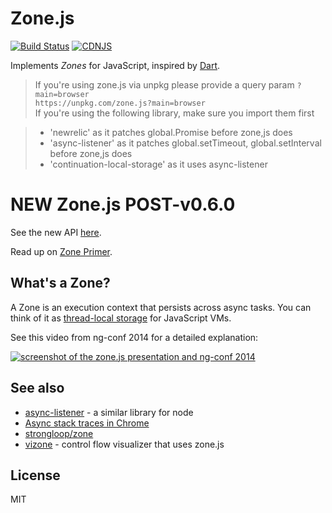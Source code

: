 # Zone.js

[![Build Status](https://travis-ci.org/angular/zone.js.png)](https://travis-ci.org/angular/zone.js)
[![CDNJS](https://img.shields.io/cdnjs/v/zone.js.svg)](https://cdnjs.com/libraries/zone.js)

Implements _Zones_ for JavaScript, inspired by [Dart](https://www.dartlang.org/articles/zones/).

> If you're using zone.js via unpkg please provide a query param `?main=browser`  
`https://unpkg.com/zone.js?main=browser`  
> If you're using the following library, make sure you import them first 

> * 'newrelic' as it patches global.Promise before zone,js does
> * 'async-listener' as it patches global.setTimeout, global.setInterval before zone,js does
> * 'continuation-local-storage' as it uses async-listener 

# NEW Zone.js POST-v0.6.0

See the new API [here](./dist/zone.js.d.ts).

Read up on [Zone Primer](https://docs.google.com/document/d/1F5Ug0jcrm031vhSMJEOgp1l-Is-Vf0UCNDY-LsQtAIY).

## What's a Zone?

A Zone is an execution context that persists across async tasks.
You can think of it as [thread-local storage](http://en.wikipedia.org/wiki/Thread-local_storage) for JavaScript VMs.

See this video from ng-conf 2014 for a detailed explanation:

[![screenshot of the zone.js presentation and ng-conf 2014](/presentation.png)](//www.youtube.com/watch?v=3IqtmUscE_U)

## See also
* [async-listener](https://github.com/othiym23/async-listener) - a similar library for node
* [Async stack traces in Chrome](http://www.html5rocks.com/en/tutorials/developertools/async-call-stack/)
* [strongloop/zone](https://github.com/strongloop/zone)
* [vizone](https://github.com/gilbox/vizone) - control flow visualizer that uses zone.js


## License
MIT
